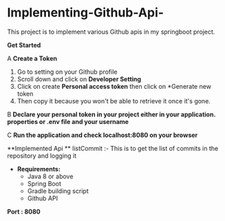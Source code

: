 # Implementing-Github-Api-

This project is to implement various Github apis in my springboot project.

**Get Started**

A **Create a Token** 
1. Go to setting on your Github profile
2. Scroll down and click on **Developer Setting** 
3. Click on create **Personal access token** then click on *Generate new token 
4. Then copy it because you won't be able to retrieve it once it's gone.

B **Declare your personal token in your project either in your application. properties or .env file and your username**

C **Run the application and check localhost:8080 on your browser** 

**Implemented Api **
listCommit :- This is to get the list of commits in the repository and logging it 

- **Requirements:**
    - Java 8 or above
    - Spring Boot
    - Gradle building script
    - Github API


**Port : 8080**
